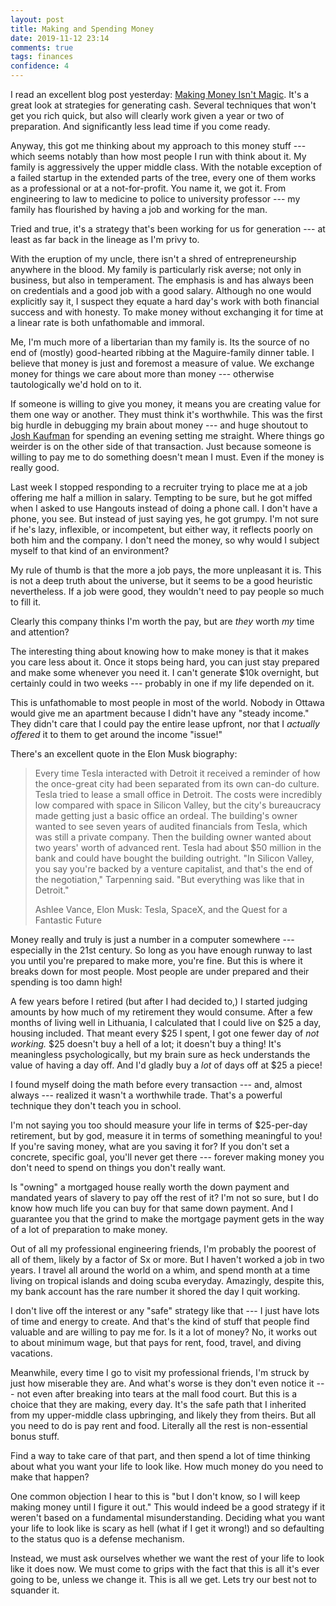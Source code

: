 ```yaml
---
layout: post
title: Making and Spending Money
date: 2019-11-12 23:14
comments: true
tags: finances
confidence: 4
---
```



I read an excellent blog post yesterday: [Making Money Isn't
Magic][making-money]. It's a great look at strategies for generating cash.
Several techniques that won't get you rich quick, but also will clearly work
given a year or two of preparation. And significantly less lead time if you come
ready.

[making-money]: https://www.reddit.com/r/slatestarcodex/comments/duv1x8/making_money_isnt_magic/

Anyway, this got me thinking about my approach to this money stuff --- which
seems notably than how most people I run with think about it. My family is
aggressively the upper middle class. With the notable exception of a failed
startup in the extended parts of the tree, every one of them works as a
professional or at a not-for-profit. You name it, we got it. From engineering to
law to medicine to police to university professor --- my family has flourished
by having a job and working for the man.

Tried and true, it's a strategy that's been working for us for generation --- at
least as far back in the lineage as I'm privy to.

With the eruption of my uncle, there isn't a shred of entrepreneurship anywhere
in the blood. My family is particularly risk averse; not only in business, but
also in temperament. The emphasis is and has always been on credentials and a
good job with a good salary. Although no one would explicitly say it, I suspect
they equate a hard day's work with both financial success and with honesty. To
make money without exchanging it for time at a linear rate is both unfathomable
and immoral.

Me, I'm much more of a libertarian than my family is. Its the source of no end
of (mostly) good-hearted ribbing at the Maguire-family dinner table. I believe
that money is just and foremost a measure of value. We exchange money for things
we care about more than money --- otherwise tautologically we'd hold on to it.

If someone is willing to give you money, it means you are creating value for
them one way or another.  They must think it's worthwhile. This was the first
big hurdle in debugging my brain about money --- and huge shoutout to [Josh
Kaufman][josh] for spending an evening setting me straight. Where things go
weirder is on the other side of that transaction. Just because someone is
willing to pay me to do something doesn't mean I must. Even if the money is
really good.

[josh]: https://joshkaufman.net/

Last week I stopped responding to a recruiter trying to place me at a job
offering me half a million in salary. Tempting to be sure, but he got miffed
when I asked to use Hangouts instead of doing a phone call. I don't have a
phone, you see. But instead of just saying yes, he got grumpy. I'm not sure if
he's lazy, inflexible, or incompetent, but either way, it reflects poorly on
both him and the company. I don't need the money, so why would I subject myself
to that kind of an environment?

My rule of thumb is that the more a job pays, the more unpleasant it is. This
is not a deep truth about the universe, but it seems to be a good heuristic
nevertheless. If a job were good, they wouldn't need to pay people so much to
fill it.

Clearly this company thinks I'm worth the pay, but are *they* worth *my* time
and attention?

The interesting thing about knowing how to make money is that it makes you care
less about it. Once it stops being hard, you can just stay prepared and make
some whenever you need it. I can't generate \$10k overnight, but certainly could
in two weeks --- probably in one if my life depended on it.

This is unfathomable to most people in most of the world. Nobody in Ottawa would
give me an apartment because I didn't have any "steady income." They didn't care
that I could pay the entire lease upfront, nor that I *actually offered* it to
them to get around the income "issue!"

There's an excellent quote in the Elon Musk biography:

> Every time Tesla interacted with Detroit it received a reminder of how the
> once-great city had been separated from its own can-do culture. Tesla tried to
> lease a small office in Detroit. The costs were incredibly low compared with
> space in Silicon Valley, but the city's bureaucracy made getting just a basic
> office an ordeal. The building's owner wanted to see seven years of audited
> financials from Tesla, which was still a private company. Then the building
> owner wanted about two years' worth of advanced rent. Tesla had about \$50
> million in the bank and could have bought the building outright. "In Silicon
> Valley, you say you're backed by a venture capitalist, and that's the end of
> the negotiation," Tarpenning said. "But everything was like that in Detroit."
>
> Ashlee Vance, Elon Musk: Tesla, SpaceX, and the Quest for a Fantastic Future

Money really and truly is just a number in a computer somewhere --- especially in
the 21st century. So long as you have enough runway to last you until you're
prepared to make more, you're fine. But this is where it breaks down for most
people. Most people are under prepared and their spending is too damn high!

A few years before I retired (but after I had decided to,) I started judging
amounts by how much of my retirement they would consume.  After a few months of
living well in Lithuania, I calculated that I could live on \$25 a day, housing
included. That meant every \$25 I spent, I got one fewer day of *not working.*
\$25 doesn't buy a hell of a lot; it doesn't buy a thing! It's meaningless
psychologically, but my brain sure as heck understands the value of having a day
off. And I'd gladly buy a *lot* of days off at \$25 a piece!

I found myself doing the math before every transaction --- and, almost always
--- realized it wasn't a worthwhile trade. That's a powerful technique they
don't teach you in school.

I'm not saying you too should measure your life in terms of \$25-per-day
retirement, but by god, measure it in terms of something meaningful to you! If
you're saving money, what are you saving it for?  If you don't set a concrete,
specific goal, you'll never get there --- forever making money you don't need to
spend on things you don't really want.

Is "owning" a mortgaged house really worth the down payment and mandated years
of slavery to pay off the rest of it? I'm not so sure, but I do know how much
life you can buy for that same down payment. And I guarantee you that the grind
to make the mortgage payment gets in the way of a lot of preparation to make money.

Out of all my professional engineering friends, I'm probably the poorest of all
of them, likely by a factor of Sx or more. But I haven't worked a job in two
years. I travel all around the world on a whim, and spend month at a time living
on tropical islands and doing scuba everyday. Amazingly, despite this, my bank
account has the rare number it shored the day I quit working.

I don't live off the interest or any "safe" strategy like that --- I just have
lots of time and energy to create. And that's the kind of stuff that people find
valuable and are willing to pay me for. Is it a lot of money? No, it works out
to about minimum wage, but that pays for rent, food, travel, and diving
vacations.

Meanwhile, every time I go to visit my professional friends, I'm struck by just
how miserable they are. And what's worse is they don't even notice it --- not even
after breaking into tears at the mall food court. But this is a choice that they
are making, every day. It's the safe path that I inherited from my upper-middle
class upbringing, and likely they from theirs. But all you need to do is pay
rent and food. Literally all the rest is non-essential bonus stuff.

Find a way to take care of that part, and then spend a lot of time thinking about
what you want your life to look like. How much money do you need to make that
happen?

One common objection I hear to this is "but I don't know, so I will keep making
money until I figure it out." This would indeed be a good strategy if it weren't
based on a fundamental misunderstanding. Deciding what you want your life to
look like is scary as hell (what if I get it wrong!) and so defaulting to the
status quo is a defense mechanism.

Instead, we must ask ourselves whether we want the rest of your life to look
like it does now. We must come to grips with the fact that this is all it's ever
going to be, unless we change it. This is all we get. Lets try our best not to
squander it.

